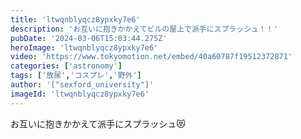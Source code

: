 ```yaml
---
title: 'ltwqnblyqcz8ypxky7e6'
description: 'お互いに抱きかかえてビルの屋上で派手にスプラッシュ！！'
pubDate: '2024-03-06T15:03:44.275Z'
heroImage: 'ltwqnblyqcz8ypxky7e6'
video: 'https://www.tokyomotion.net/embed/40a60787f19512372871'
categories: ['astronomy']
tags: ['放尿','コスプレ','野外']
author: '["sexford_university"]'
imageId: 'ltwqnblyqcz8ypxky7e6'
---
```


お互いに抱きかかえて派手にスプラッシュ😻




